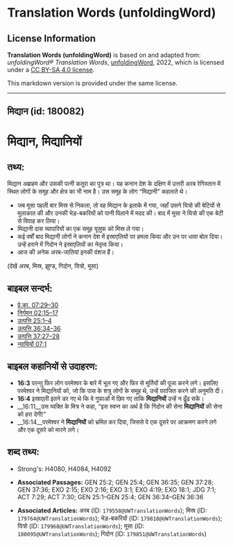 # Translation Words (unfoldingWord)

## License Information

**Translation Words (unfoldingWord)** is based on and adapted from: _unfoldingWord® Translation Words_, [unfoldingWord](https://unfoldingword.org/utw), 2022, which is licensed under a [CC BY-SA 4.0 license](https://creativecommons.org/licenses/by-sa/4.0/legalcode.en).

This markdown version is provided under the same license.



--------------------------------

## मिद्यान (id: 180082)

मिद्यान, मिद्यानियों
====================

तथ्य:
-----

मिद्यान अब्राहम और उसकी पत्नी कतूरा का पुत्र था। यह कनान देश के दक्षिण में उत्तरी अरब रेगिस्तान में स्थित लोगों के समूह और क्षेत्र का भी नाम है। उस समूह के लोग “मिद्यानी” कहलाते थे।

* जब मूसा पहली बार मिस्र से निकला, तो वह मिद्यान के इलाके में गया, जहाँ उसने यित्रो की बेटियों से मुलाकात की और उनकी भेड़\-बकरियों को पानी पिलाने में मदद की। बाद में मूसा ने यित्रो की एक बेटी से विवाह कर लिया।
* मिद्यानी दास व्यापारियों का एक समूह यूसुफ को मिस्र ले गया।
* कई वर्षों बाद मिद्यानी लोगों ने कनान देश में इस्राएलियों पर हमला किया और उन पर धावा बोल दिया। उन्हें हराने में गिदोन ने इस्राएलियों का नेतृत्व किया।
* आज की अनेक अरब\-जातियां इनकी वंशज हैं।

(देखें अरब, मिस्र, झुण्ड, गिदोन, यित्रो, मूसा)

बाइबल सन्दर्भ:
--------------

* [प्रे.का. 07:29–30](https://ref.ly/Acts7:29-Acts7:30)
* [निर्गमन 02:15–17](https://ref.ly/Exod2:15-Exod2:17)
* [उत्पत्ति 25:1–4](https://ref.ly/Gen25:1-Gen25:4)
* [उत्पत्ति 36:34–36](https://ref.ly/Gen36:34-Gen36:36)
* [उत्पत्ति 37:27–28](https://ref.ly/Gen37:27-Gen37:28)
* [न्यायियों 07:1](https://ref.ly/Judg7:1)

बाइबल कहानियों से उदाहरण:
-------------------------

* **16:3** परन्तु फिर लोग परमेश्वर के बारे में भूल गए और फिर से मूर्तियों की पूजा करने लगे। इसलिए परमेश्वर ने मिद्यानियों को, जो कि पास के शत्रु लोगों के समूह थे, उन्हें पराजित करने की अनुमति दी।
* **16:4** इस्राएली इतने डर गए थे कि वे गुफाओं में छिप गए ताकि **मिद्यानियों** उन्हें न ढूँढ सकें।
* \_\_16:11\_\_उस व्यक्ति के मित्र ने कहा, “इस स्वप्न का अर्थ है कि गिदोन की सेना **मिद्यानियों** की सेना को हरा देगी!”
* \_\_16:14\_\_परमेश्वर ने **मिद्यानियों** को भ्रमित कर दिया, जिससे वे एक दूसरे पर आक्रमण करने लगे और एक दूसरे को मारने लगे।

शब्द तथ्य:
----------

* Strong's: H4080, H4084, H4092

* **Associated Passages:** GEN 25:2; GEN 25:4; GEN 36:35; GEN 37:28; GEN 37:36; EXO 2:15; EXO 2:16; EXO 3:1; EXO 4:19; EXO 18:1; JDG 7:1; ACT 7:29; ACT 7:30; GEN 25:1–GEN 25:4; GEN 36:34–GEN 36:36
* **Associated Articles:** अरब (ID: `179558@UWTranslationWords`); मिस्र (ID: `179764@UWTranslationWords`); भेड़-बकरियों (ID: `179818@UWTranslationWords`); यित्रो (ID: `179968@UWTranslationWords`); मूसा (ID: `180095@UWTranslationWords`); गिदोन (ID: `179851@UWTranslationWords`)

